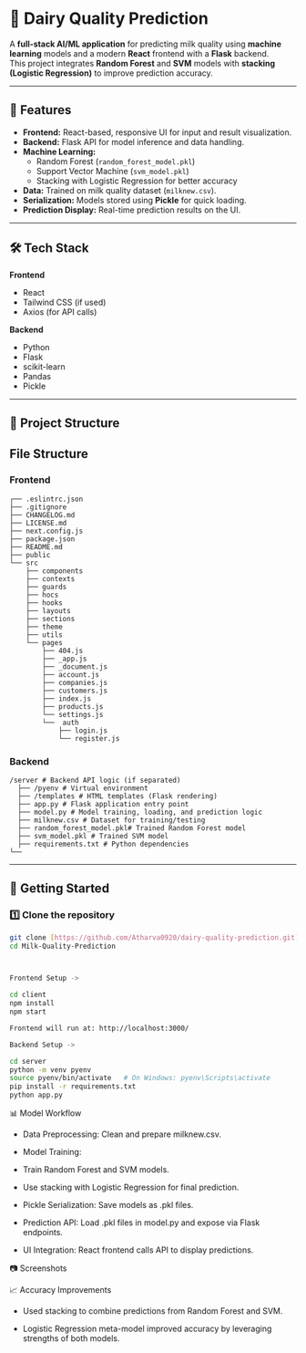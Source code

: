 # 🥛 Dairy Quality Prediction

A **full-stack AI/ML application** for predicting milk quality using **machine learning** models and a modern **React** frontend with a **Flask** backend.  
This project integrates **Random Forest** and **SVM** models with **stacking (Logistic Regression)** to improve prediction accuracy.

---

## 📌 Features

- **Frontend:** React-based, responsive UI for input and result visualization.
- **Backend:** Flask API for model inference and data handling.
- **Machine Learning:**
  - Random Forest (`random_forest_model.pkl`)
  - Support Vector Machine (`svm_model.pkl`)
  - Stacking with Logistic Regression for better accuracy
- **Data:** Trained on milk quality dataset (`milknew.csv`).
- **Serialization:** Models stored using **Pickle** for quick loading.
- **Prediction Display:** Real-time prediction results on the UI.

---

## 🛠 Tech Stack

**Frontend**
- React
- Tailwind CSS (if used)
- Axios (for API calls)

**Backend**
- Python
- Flask
- scikit-learn
- Pandas
- Pickle

---

## 📂 Project Structure


## File Structure
### Frontend

```
┌── .eslintrc.json
├── .gitignore
├── CHANGELOG.md
├── LICENSE.md
├── next.config.js
├── package.json
├── README.md
├── public
└── src
	├── components
	├── contexts
	├── guards
	├── hocs
	├── hooks
	├── layouts
	├── sections
	├── theme
	├── utils
	└── pages
		├── 404.js
		├── _app.js
		├── _document.js
		├── account.js
		├── companies.js
		├── customers.js
		├── index.js
		├── products.js
		└── settings.js
		└──  auth
			├── login.js
			└── register.js
```
### Backend 

```
/server # Backend API logic (if separated)
  ├── /pyenv # Virtual environment
  ├── /templates # HTML templates (Flask rendering)
  ├── app.py # Flask application entry point
  ├── model.py # Model training, loading, and prediction logic
  ├── milknew.csv # Dataset for training/testing
  ├── random_forest_model.pkl# Trained Random Forest model
  ├── svm_model.pkl # Trained SVM model
  ├── requirements.txt # Python dependencies
└── 

```

---

## 🚀 Getting Started

### 1️⃣ Clone the repository
```bash
git clone [https://github.com/Atharva0920/dairy-quality-prediction.git](https://github.com/Atharva0920/Milk-Quality-Prediction.git)
cd Milk-Quality-Prediction



Frontend Setup -> 

cd client
npm install
npm start

Frontend will run at: http://localhost:3000/

Backend Setup -> 

cd server
python -m venv pyenv
source pyenv/bin/activate   # On Windows: pyenv\Scripts\activate
pip install -r requirements.txt
python app.py

```

📊 Model Workflow

- Data Preprocessing: Clean and prepare milknew.csv.

- Model Training:

- Train Random Forest and SVM models.

- Use stacking with Logistic Regression for final prediction.

- Pickle Serialization: Save models as .pkl files.

- Prediction API: Load .pkl files in model.py and expose via Flask endpoints.

- UI Integration: React frontend calls API to display predictions.

📷 Screenshots



📈 Accuracy Improvements

- Used stacking to combine predictions from Random Forest and SVM.

- Logistic Regression meta-model improved accuracy by leveraging strengths of both models.

